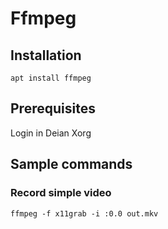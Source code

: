 # Ffmpeg

## Installation
```
apt install ffmpeg
```

## Prerequisites
Login in Deian Xorg

## Sample commands
### Record simple video
```
ffmpeg -f x11grab -i :0.0 out.mkv
```
